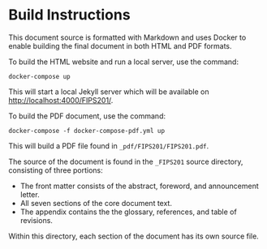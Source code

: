 # Build Instructions

This document source is formatted with Markdown and uses Docker to enable building the final document in both HTML and PDF formats.

To build the HTML website and run a local server, use the command:

~~~
docker-compose up
~~~

This will start a local Jekyll server which will be available on <http://localhost:4000/FIPS201/>.

To build the PDF document, use the command:

~~~
docker-compose -f docker-compose-pdf.yml up
~~~

This will build a PDF file found in `_pdf/FIPS201/FIPS201.pdf`.

The source of the document is found in the `_FIPS201` source directory, consisting of three portions:

* The front matter consists of the abstract, foreword, and announcement letter.
* All seven sections of the core document text.
* The appendix contains the the glossary, references, and table of revisions.

Within this directory, each section of the document has its own source file.
